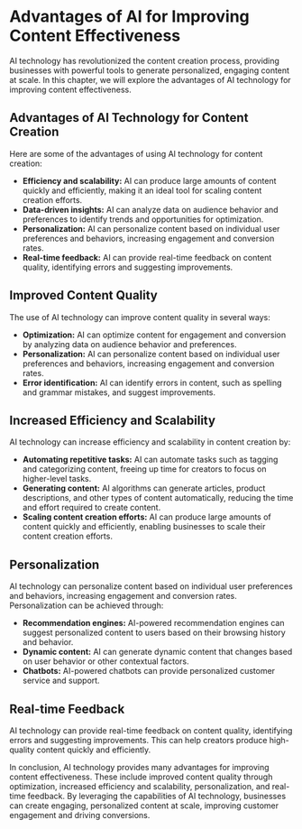 Advantages of AI for Improving Content Effectiveness
=================================================================================================================

AI technology has revolutionized the content creation process, providing businesses with powerful tools to generate personalized, engaging content at scale. In this chapter, we will explore the advantages of AI technology for improving content effectiveness.

Advantages of AI Technology for Content Creation
------------------------------------------------

Here are some of the advantages of using AI technology for content creation:

* **Efficiency and scalability:** AI can produce large amounts of content quickly and efficiently, making it an ideal tool for scaling content creation efforts.
* **Data-driven insights:** AI can analyze data on audience behavior and preferences to identify trends and opportunities for optimization.
* **Personalization:** AI can personalize content based on individual user preferences and behaviors, increasing engagement and conversion rates.
* **Real-time feedback:** AI can provide real-time feedback on content quality, identifying errors and suggesting improvements.

Improved Content Quality
------------------------

The use of AI technology can improve content quality in several ways:

* **Optimization:** AI can optimize content for engagement and conversion by analyzing data on audience behavior and preferences.
* **Personalization:** AI can personalize content based on individual user preferences and behaviors, increasing engagement and conversion rates.
* **Error identification:** AI can identify errors in content, such as spelling and grammar mistakes, and suggest improvements.

Increased Efficiency and Scalability
------------------------------------

AI technology can increase efficiency and scalability in content creation by:

* **Automating repetitive tasks:** AI can automate tasks such as tagging and categorizing content, freeing up time for creators to focus on higher-level tasks.
* **Generating content:** AI algorithms can generate articles, product descriptions, and other types of content automatically, reducing the time and effort required to create content.
* **Scaling content creation efforts:** AI can produce large amounts of content quickly and efficiently, enabling businesses to scale their content creation efforts.

Personalization
---------------

AI technology can personalize content based on individual user preferences and behaviors, increasing engagement and conversion rates. Personalization can be achieved through:

* **Recommendation engines:** AI-powered recommendation engines can suggest personalized content to users based on their browsing history and behavior.
* **Dynamic content:** AI can generate dynamic content that changes based on user behavior or other contextual factors.
* **Chatbots:** AI-powered chatbots can provide personalized customer service and support.

Real-time Feedback
------------------

AI technology can provide real-time feedback on content quality, identifying errors and suggesting improvements. This can help creators produce high-quality content quickly and efficiently.

In conclusion, AI technology provides many advantages for improving content effectiveness. These include improved content quality through optimization, increased efficiency and scalability, personalization, and real-time feedback. By leveraging the capabilities of AI technology, businesses can create engaging, personalized content at scale, improving customer engagement and driving conversions.
